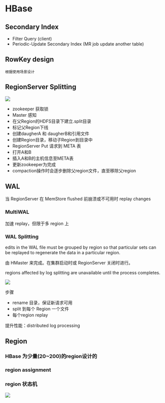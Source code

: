 # HBase


## Secondary Index
- Filter Query (client)
- Periodic-Update Secondary Index (MR job update another table)

## RowKey design

    根据使用场景设计
    
## RegionServer Splitting

![](https://hbase.apache.org/images/region_split_process.png)

- zookeeper 获取锁
- Master 感知
- 在父Region的HDFS目录下建立.split目录
- 标记父Region下线
- 创建daugherA 和 daugherB和引用文件
- 创建Region目录，移动子Region到目录中
- RegionServer Put 请求到 META 表
- 打开A和B
- 插入A和B的主机信息至META表
- 更新zookeeper为完成
- compaction操作时会逐步删除父region文件，直至移除父region

## WAL
 
  当 RegionServer 在 MemStore flushed 前崩溃或不可用时 replay changes
  
###  MultiWAL
  
  加速 replay，但限于多 region 上
  
### WAL Splitting

edits in the WAL file must be grouped by region so that particular sets can be replayed to regenerate the data in a particular region.

由 HMaster 来完成。在集群启动时或 RegionServer 关闭时进行。

regions affected by log splitting are unavailable until the process completes.

![](http://blog.cloudera.com//wp-content/uploads/2012/06/log-splitting.png)

步骤

- rename 目录，保证新请求可用
- split 到每个 Region 一个文件
- 每个region replay

提升性能：distributed log processing

## Region

### HBase 为少量(20~200)的region设计的

### region assignment

### region 状态机

![](https://hbase.apache.org/images/region_states.png)
